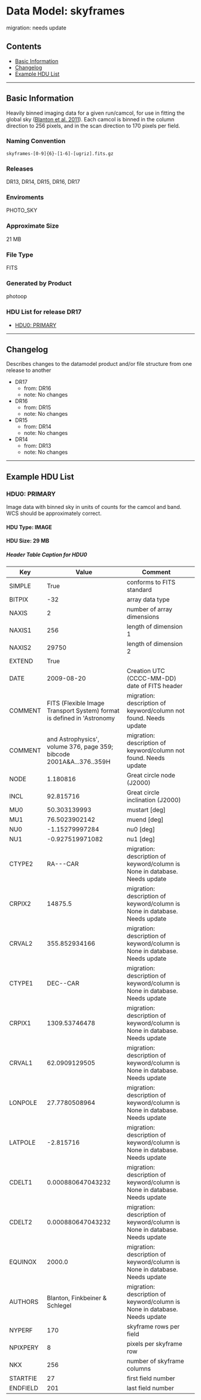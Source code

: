 # Data Model: skyframes


migration: needs update


## Contents
- [Basic Information](#basic-information)
- [Changelog](#changelog)
- [Example HDU List](#example-hdu-list)


---

## Basic Information
Heavily binned imaging data for a given run/camcol, for use in fitting
the global sky
(<a href="http://adsabs.harvard.edu/abs/2011AJ....142...31B">Blanton
et al. 2011</a>). Each camcol is binned in the column direction to 256
pixels, and in the scan direction to 170 pixels per field.

### Naming Convention
<code>skyframes-[0-9]{6}-[1-6]-[ugriz]\.fits.gz</code>

### Releases
DR13, DR14, DR15, DR16, DR17

### Enviroments
PHOTO_SKY

### Approximate Size
21 MB

### File Type
FITS

### Generated by Product
photoop

### HDU List for release DR17
  - [HDU0: PRIMARY](#hdu0-primary)


---

## Changelog
Describes changes to the datamodel product and/or file structure from one release to another
 - DR17
   - from: DR16
   - note: No changes
 - DR16
   - from: DR15
   - note: No changes
 - DR15
   - from: DR14
   - note: No changes
 - DR14
   - from: DR13
   - note: No changes

---
## Example HDU List


### HDU0: PRIMARY
Image data with binned sky in units of counts for the camcol and band. WCS should be approximately correct.

#### HDU Type: IMAGE
#### HDU Size:  29 MB

##### Header Table Caption for HDU0
Key | Value | Comment | |
| --- | --- | --- | --- |
| SIMPLE | True | conforms to FITS standard |
| BITPIX | -32 | array data type |
| NAXIS | 2 | number of array dimensions |
| NAXIS1 | 256 | length of dimension 1 |
| NAXIS2 | 29750 | length of dimension 2 |
| EXTEND | True |  |
| DATE | 2009-08-20 | Creation UTC (CCCC-MM-DD) date of FITS header |
| COMMENT | FITS (Flexible Image Transport System) format is defined in 'Astronomy | migration: description of keyword/column not found. Needs update |
| COMMENT | and Astrophysics', volume 376, page 359; bibcode 2001A&A...376..359H | migration: description of keyword/column not found. Needs update |
| NODE | 1.180816 | Great circle node (J2000) |
| INCL | 92.815716 | Great circle inclination (J2000) |
| MU0 | 50.303139993 | mustart [deg] |
| MU1 | 76.5023902142 | muend   [deg] |
| NU0 | -1.15279997284 | nu0     [deg] |
| NU1 | -0.927519971082 | nu1     [deg] |
| CTYPE2 | RA---CAR | migration: description of keyword/column is None in database. Needs update |
| CRPIX2 | 14875.5 | migration: description of keyword/column is None in database. Needs update |
| CRVAL2 | 355.852934166 | migration: description of keyword/column is None in database. Needs update |
| CTYPE1 | DEC--CAR | migration: description of keyword/column is None in database. Needs update |
| CRPIX1 | 1309.53746478 | migration: description of keyword/column is None in database. Needs update |
| CRVAL1 | 62.0909129505 | migration: description of keyword/column is None in database. Needs update |
| LONPOLE | 27.7780508964 | migration: description of keyword/column is None in database. Needs update |
| LATPOLE | -2.815716 | migration: description of keyword/column is None in database. Needs update |
| CDELT1 | 0.000880647043232 | migration: description of keyword/column is None in database. Needs update |
| CDELT2 | 0.000880647043232 | migration: description of keyword/column is None in database. Needs update |
| EQUINOX | 2000.0 | migration: description of keyword/column is None in database. Needs update |
| AUTHORS | Blanton, Finkbeiner & Schlegel | migration: description of keyword/column is None in database. Needs update |
| NYPERF | 170 | skyframe rows per field |
| NPIXPERY | 8 | pixels per skyframe row |
| NKX | 256 | number of skyframe columns |
| STARTFIE | 27 | first field number |
| ENDFIELD | 201 | last field number |


